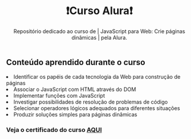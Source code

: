 <h1 align="center">
❗️Curso Alura❗️
</h1>

<div align="center">
  Repositório dedicado ao curso de | JavaScript para Web: Crie páginas dinâmicas | pela Alura.
</div>
<br>

<h2>Conteúdo aprendido durante o curso</h2>

<li>Identificar os papéis de cada tecnologia da Web para construção de páginas</li>
<li>Associar o JavaScript com HTML através do DOM</li>
<li>Implementar funções com JavaScript</li>
<li>Investigar possibilidades de resolução de problemas de código</li>
<li>Selecionar operadores lógicos adequados para diferentes situações</li>
<li>Produzir soluções simples para páginas dinâmicas</li>

<h3>
  Veja o certificado do curso <a href="https://github.com/ccoutob/CursoJS/blob/main/images/certificadoJS.pdf">AQUI</a> 
</h3>



